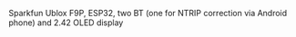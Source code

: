 Sparkfun Ublox F9P, ESP32, two BT (one for NTRIP correction via Android phone) and 2.42 OLED display 
